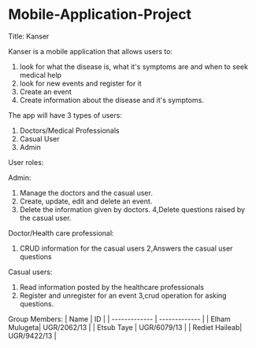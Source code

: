 # Mobile-Application-Project

Title: Kanser

Kanser is a mobile application that allows users to:
1. look for what the disease is, what it's symptoms are and when to seek medical help
2. look for new events and register for it
3. Create an event
4. Create information about the disease and it's symptoms.

The app will have 3 types of users:
1. Doctors/Medical Professionals
2. Casual User
3. Admin


User roles:

Admin:
1. Manage the doctors and the casual user.
2. Create, update, edit and delete an event.
3. Delete the information given by doctors.
4,Delete questions raised by the casual user.

Doctor/Health care professional:
1. CRUD information for the casual users
2,Answers the casual user questions

Casual users:
1. Read information posted by the healthcare professionals
2. Register and unregister for an event
3,crud operation for asking questions.

Group Members:
| Name          | ID            |
| ------------- | ------------- |
| Elham Mulugeta| UGR/2062/13   |
| Etsub Taye    | UGR/6079/13   |
| Rediet Haileab| UGR/9422/13   |
